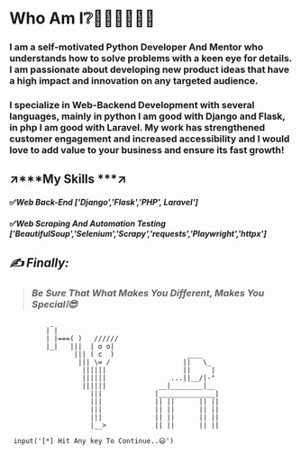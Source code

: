 # **Who Am I❔**👨🏻‍💻🤷🏻‍♂️ 
### I am a self-motivated Python Developer And Mentor who understands how to solve problems with a keen eye for details. I am passionate about developing new product ideas that have a high impact and innovation on any targeted audience. ###

### I specialize in Web-Backend Development with several languages, mainly in python I am good with Django and Flask, in php I am good with Laravel. My work has strengthened customer engagement and increased accessibility and I would love to add value to your business and ensure its fast growth! ###

## ↗️***My Skills ***↗️

#### ✅*Web Back-End ['Django','Flask','PHP', Laravel']*
#### ✅*Web Scraping And Automation Testing ['BeautifulSoup','Selenium','Scrapy','requests','Playwright','httpx']*

## ***✍ Finally:***
 > ### *Be Sure That What Makes You Different, Makes You Special❕😎*

              _
             | |
             | |===( )   //////
             |_|   |||  | o o|
                    ||| ( c  )                  ____
                     ||| \= /                  ||   \_
                      ||||||                   ||     |
                      ||||||                ...||__/|-"
                      ||||||             __|________|__
                        |||             |______________|
                        |||             || ||      || ||
                        |||             || ||      || ||
                        |||             || ||      || ||
                        |__>            || ||      || ||

     input('[*] Hit Any key To Continue..😃')
     
